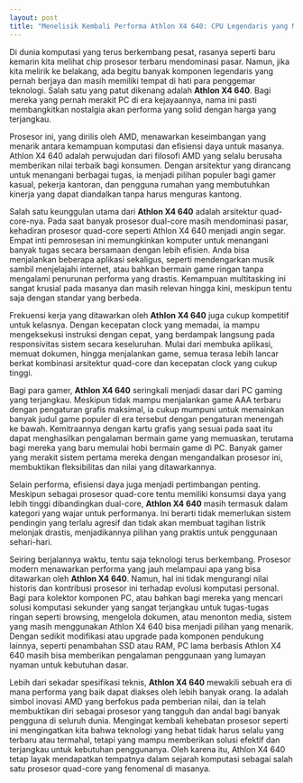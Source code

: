 ```yaml
---
layout: post
title: "Menelisik Kembali Performa Athlon X4 640: CPU Legendaris yang Masih Layak Dibicarakan"
---
```


Di dunia komputasi yang terus berkembang pesat, rasanya seperti baru kemarin kita melihat chip prosesor terbaru mendominasi pasar. Namun, jika kita melirik ke belakang, ada begitu banyak komponen legendaris yang pernah berjaya dan masih memiliki tempat di hati para penggemar teknologi. Salah satu yang patut dikenang adalah **Athlon X4 640**. Bagi mereka yang pernah merakit PC di era kejayaannya, nama ini pasti membangkitkan nostalgia akan performa yang solid dengan harga yang terjangkau.

Prosesor ini, yang dirilis oleh AMD, menawarkan keseimbangan yang menarik antara kemampuan komputasi dan efisiensi daya untuk masanya. Athlon X4 640 adalah perwujudan dari filosofi AMD yang selalu berusaha memberikan nilai terbaik bagi konsumen. Dengan arsitektur yang dirancang untuk menangani berbagai tugas, ia menjadi pilihan populer bagi gamer kasual, pekerja kantoran, dan pengguna rumahan yang membutuhkan kinerja yang dapat diandalkan tanpa harus menguras kantong.

Salah satu keunggulan utama dari **Athlon X4 640** adalah arsitektur quad-core-nya. Pada saat banyak prosesor dual-core masih mendominasi pasar, kehadiran prosesor quad-core seperti Athlon X4 640 menjadi angin segar. Empat inti pemrosesan ini memungkinkan komputer untuk menangani banyak tugas secara bersamaan dengan lebih efisien. Anda bisa menjalankan beberapa aplikasi sekaligus, seperti mendengarkan musik sambil menjelajahi internet, atau bahkan bermain game ringan tanpa mengalami penurunan performa yang drastis. Kemampuan multitasking ini sangat krusial pada masanya dan masih relevan hingga kini, meskipun tentu saja dengan standar yang berbeda.

Frekuensi kerja yang ditawarkan oleh **Athlon X4 640** juga cukup kompetitif untuk kelasnya. Dengan kecepatan clock yang memadai, ia mampu mengeksekusi instruksi dengan cepat, yang berdampak langsung pada responsivitas sistem secara keseluruhan. Mulai dari membuka aplikasi, memuat dokumen, hingga menjalankan game, semua terasa lebih lancar berkat kombinasi arsitektur quad-core dan kecepatan clock yang cukup tinggi.

Bagi para gamer, **Athlon X4 640** seringkali menjadi dasar dari PC gaming yang terjangkau. Meskipun tidak mampu menjalankan game AAA terbaru dengan pengaturan grafis maksimal, ia cukup mumpuni untuk memainkan banyak judul game populer di era tersebut dengan pengaturan menengah ke bawah. Kemitraannya dengan kartu grafis yang sesuai pada saat itu dapat menghasilkan pengalaman bermain game yang memuaskan, terutama bagi mereka yang baru memulai hobi bermain game di PC. Banyak gamer yang merakit sistem pertama mereka dengan mengandalkan prosesor ini, membuktikan fleksibilitas dan nilai yang ditawarkannya.

Selain performa, efisiensi daya juga menjadi pertimbangan penting. Meskipun sebagai prosesor quad-core tentu memiliki konsumsi daya yang lebih tinggi dibandingkan dual-core, **Athlon X4 640** masih termasuk dalam kategori yang wajar untuk performanya. Ini berarti tidak memerlukan sistem pendingin yang terlalu agresif dan tidak akan membuat tagihan listrik melonjak drastis, menjadikannya pilihan yang praktis untuk penggunaan sehari-hari.

Seiring berjalannya waktu, tentu saja teknologi terus berkembang. Prosesor modern menawarkan performa yang jauh melampaui apa yang bisa ditawarkan oleh **Athlon X4 640**. Namun, hal ini tidak mengurangi nilai historis dan kontribusi prosesor ini terhadap evolusi komputasi personal. Bagi para kolektor komponen PC, atau bahkan bagi mereka yang mencari solusi komputasi sekunder yang sangat terjangkau untuk tugas-tugas ringan seperti browsing, mengelola dokumen, atau menonton media, sistem yang masih menggunakan Athlon X4 640 bisa menjadi pilihan yang menarik. Dengan sedikit modifikasi atau upgrade pada komponen pendukung lainnya, seperti penambahan SSD atau RAM, PC lama berbasis Athlon X4 640 masih bisa memberikan pengalaman penggunaan yang lumayan nyaman untuk kebutuhan dasar.

Lebih dari sekadar spesifikasi teknis, **Athlon X4 640** mewakili sebuah era di mana performa yang baik dapat diakses oleh lebih banyak orang. Ia adalah simbol inovasi AMD yang berfokus pada pemberian nilai, dan ia telah membuktikan diri sebagai prosesor yang tangguh dan andal bagi banyak pengguna di seluruh dunia. Mengingat kembali kehebatan prosesor seperti ini mengingatkan kita bahwa teknologi yang hebat tidak harus selalu yang terbaru atau termahal, tetapi yang mampu memberikan solusi efektif dan terjangkau untuk kebutuhan penggunanya. Oleh karena itu, Athlon X4 640 tetap layak mendapatkan tempatnya dalam sejarah komputasi sebagai salah satu prosesor quad-core yang fenomenal di masanya.
